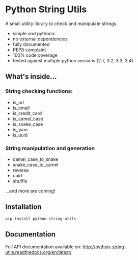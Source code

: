 # Python String Utils

A small utility library to check and manipulate strings.

- simple and pythonic
- no external dependencies
- fully documented
- PEP8 complaint
- 100% code coverage
- tested against multiple python versions (2.7, 3.2, 3.3, 3.4)


## What's inside...

### String checking functions:

- is_url
- is_email
- is_credit_card
- is_camel_case
- is_snake_case
- is_json
- is_uuid

### String manipulation and generation

- camel_case_to_snake
- snake_case_to_camel
- reverse
- uuid
- shuffle


...and more are coming!


## Installation

    pip install python-string-utils


## Documentation

Full API documentation available on: <http://python-string-utils.readthedocs.org/en/latest/>
